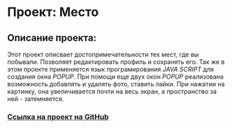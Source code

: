 # Проект: Место

## Описание проекта:

Этот проект описвает достопримечательности тех мест, где вы побывали. Позволяет редактировать профиль и сохранять его. Так же в этом проекте применяется язык програмирования
_JAVA SCRIPT_ для создания окна _POPUP_. При помощи еще двух окон _POPUP_ реализована возможность добавлять и удалять фото, ставить лайки. При нажатии на картинку, она увеличивается почти на весь экран, а пространство за ней - затемняется.

### [Ссылка на проект на GitHub](https://zavalex174.github.io/mesto/)
